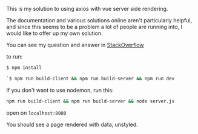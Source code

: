 This is my solution to using axios with vue server side rendering.

The documentation and various solutions online aren't particularly helpful, and since this seems to be a problem a lot of people are running into, I would like to offer up my own solution.

You can see my question and answer in [StackOverflow](https://stackoverflow.com/questions/61835978/vuejs-sever-side-rendering-computed-property-not-seeing-changes-in-store)

to run:

```bash
$ npm install
```

```bash
`$ npm run build-client && npm run build-server && npm run dev
```

If you don't want to use nodemon, run this:

```bash
npm run build-client && npm run build-server && node server.js
```

open on `localhost:8080`

You should see a page rendered with data, unstyled.
